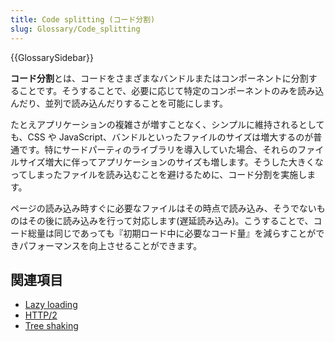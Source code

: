 ```yaml
---
title: Code splitting (コード分割)
slug: Glossary/Code_splitting
---
```


{{GlossarySidebar}}

**コード分割**とは、コードをさまざまなバンドルまたはコンポーネントに分割することです。そうすることで、必要に応じて特定のコンポーネントのみを読み込んだり、並列で読み込んだりすることを可能にします。

たとえアプリケーションの複雑さが増すことなく、シンプルに維持されるとしても、CSS や JavaScript、バンドルといったファイルのサイズは増大するのが普通です。特にサードパーティのライブラリを導入していた場合、それらのファイルサイズ増大に伴ってアプリケーションのサイズも増します。そうした大きくなってしまったファイルを読み込むことを避けるために、コード分割を実施します。

ページの読み込み時すぐに必要なファイルはその時点で読み込み、そうでないものはその後に読み込みを行って対応します(遅延読み込み)。こうすることで、コード総量は同じであっても『初期ロード中に必要なコード量』を減らすことができパフォーマンスを向上させることができます。

## 関連項目

- [Lazy loading](/ja/docs/Learn/Performance/Lazy_loading)
- [HTTP/2](/ja/docs/Glossary/HTTP_2)
- [Tree shaking](/ja/docs/Glossary/Tree_shaking)
